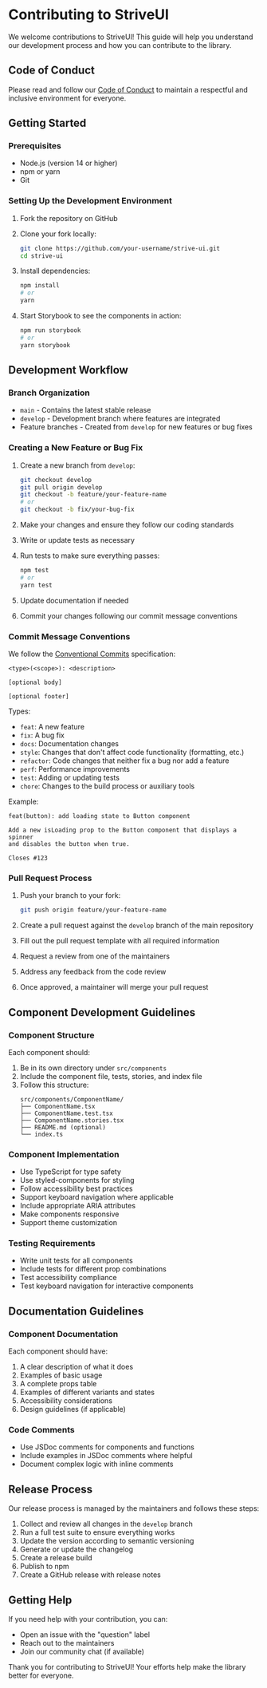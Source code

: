 # Contributing to StriveUI

We welcome contributions to StriveUI! This guide will help you understand our development process and how you can contribute to the library.

## Code of Conduct

Please read and follow our [Code of Conduct](../../CODE_OF_CONDUCT.md) to maintain a respectful and inclusive environment for everyone.

## Getting Started

### Prerequisites

- Node.js (version 14 or higher)
- npm or yarn
- Git

### Setting Up the Development Environment

1. Fork the repository on GitHub
2. Clone your fork locally:
   ```bash
   git clone https://github.com/your-username/strive-ui.git
   cd strive-ui
   ```

3. Install dependencies:
   ```bash
   npm install
   # or
   yarn
   ```

4. Start Storybook to see the components in action:
   ```bash
   npm run storybook
   # or
   yarn storybook
   ```

## Development Workflow

### Branch Organization

- `main` - Contains the latest stable release
- `develop` - Development branch where features are integrated
- Feature branches - Created from `develop` for new features or bug fixes

### Creating a New Feature or Bug Fix

1. Create a new branch from `develop`:
   ```bash
   git checkout develop
   git pull origin develop
   git checkout -b feature/your-feature-name
   # or
   git checkout -b fix/your-bug-fix
   ```

2. Make your changes and ensure they follow our coding standards
3. Write or update tests as necessary
4. Run tests to make sure everything passes:
   ```bash
   npm test
   # or
   yarn test
   ```

5. Update documentation if needed
6. Commit your changes following our commit message conventions

### Commit Message Conventions

We follow the [Conventional Commits](https://www.conventionalcommits.org/) specification:

```
<type>(<scope>): <description>

[optional body]

[optional footer]
```

Types:
- `feat`: A new feature
- `fix`: A bug fix
- `docs`: Documentation changes
- `style`: Changes that don't affect code functionality (formatting, etc.)
- `refactor`: Code changes that neither fix a bug nor add a feature
- `perf`: Performance improvements
- `test`: Adding or updating tests
- `chore`: Changes to the build process or auxiliary tools

Example:
```
feat(button): add loading state to Button component

Add a new isLoading prop to the Button component that displays a spinner
and disables the button when true.

Closes #123
```

### Pull Request Process

1. Push your branch to your fork:
   ```bash
   git push origin feature/your-feature-name
   ```

2. Create a pull request against the `develop` branch of the main repository
3. Fill out the pull request template with all required information
4. Request a review from one of the maintainers
5. Address any feedback from the code review
6. Once approved, a maintainer will merge your pull request

## Component Development Guidelines

### Component Structure

Each component should:
1. Be in its own directory under `src/components`
2. Include the component file, tests, stories, and index file
3. Follow this structure:
   ```
   src/components/ComponentName/
   ├── ComponentName.tsx
   ├── ComponentName.test.tsx
   ├── ComponentName.stories.tsx
   ├── README.md (optional)
   └── index.ts
   ```

### Component Implementation

- Use TypeScript for type safety
- Use styled-components for styling
- Follow accessibility best practices
- Support keyboard navigation where applicable
- Include appropriate ARIA attributes
- Make components responsive
- Support theme customization

### Testing Requirements

- Write unit tests for all components
- Include tests for different prop combinations
- Test accessibility compliance
- Test keyboard navigation for interactive components

## Documentation Guidelines

### Component Documentation

Each component should have:
1. A clear description of what it does
2. Examples of basic usage
3. A complete props table
4. Examples of different variants and states
5. Accessibility considerations
6. Design guidelines (if applicable)

### Code Comments

- Use JSDoc comments for components and functions
- Include examples in JSDoc comments where helpful
- Document complex logic with inline comments

## Release Process

Our release process is managed by the maintainers and follows these steps:

1. Collect and review all changes in the `develop` branch
2. Run a full test suite to ensure everything works
3. Update the version according to semantic versioning
4. Generate or update the changelog
5. Create a release build
6. Publish to npm
7. Create a GitHub release with release notes

## Getting Help

If you need help with your contribution, you can:
- Open an issue with the "question" label
- Reach out to the maintainers
- Join our community chat (if available)

Thank you for contributing to StriveUI! Your efforts help make the library better for everyone.
